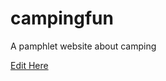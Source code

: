 # campingfun
A pamphlet website about camping

[Edit Here](https://diy-pwa.com/~/gh/Kgardiner15/campingfun)
